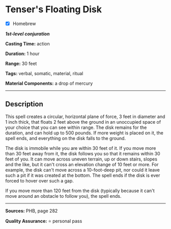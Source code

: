 # Tenser's Floating Disk

- [x] Homebrew

***1st-level conjuration***

**Casting Time:** action

**Duration:** 1 hour

**Range:** 30 feet

**Tags:** verbal, somatic, material, ritual

**Material Components:** a drop of mercury

---

## Description
This spell creates a circular, horizontal plane of force, 3 feet in diameter and 1 inch thick, that floats 2 feet above the ground in an unoccupied space of your choice that you can see within range.
The disk remains for the duration, and can hold up to 500 pounds.
If more weight is placed on it, the spell ends, and everything on the disk falls to the ground.

The disk is immobile while you are within 30 feet of it.
If you move more than 30 feet away from it, the disk follows you so that it remains within 30 feet of you.
It can move across uneven terrain, up or down stairs, slopes and the like, but it can't cross an elevation change of 10 feet or more.
For example, the disk can't move across a 10-foot-deep pit, nor could it leave such a pit if it was created at the bottom.
The spell ends if the disk is ever forced to hover over such a gap.

If you move more than 120 feet from the disk (typically because it can't move around an obstacle to follow you), the spell ends.

---

**Sources:** PHB, page 282

**Quality Assurance:** :star: personal pass
